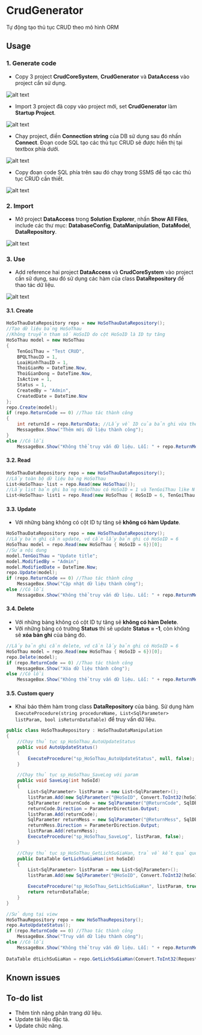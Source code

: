 # CrudGenerator
Tự động tạo thủ tục CRUD theo mô hình ORM

## Usage
### 1. Generate code
- Copy 3 project __CrudCoreSystem__, __CrudGenerator__ và __DataAccess__ vào project cần sử dụng.

![alt text](https://raw.githubusercontent.com/NightFrostVN/CrudGenerator/master/Screenshot/Screenshot_1.jpg)

- Import 3 project đã copy vào project mới, set __CrudGenerator__ làm __Startup Project__.

![alt text](https://raw.githubusercontent.com/NightFrostVN/CrudGenerator/master/Screenshot/Screenshot_2.jpg)

- Chạy project, điền __Connection string__ của DB sử dụng sau đó nhấn __Connect__. Đoạn code SQL tạo các thủ tục CRUD sẽ được hiển thị tại textbox phía dưới.

![alt text](https://raw.githubusercontent.com/NightFrostVN/CrudGenerator/master/Screenshot/Screenshot_3.jpg)

- Copy đoạn code SQL phía trên sau đó chạy trong SSMS để tạo các thủ tục CRUD cần thiết.

![alt text](https://raw.githubusercontent.com/NightFrostVN/CrudGenerator/master/Screenshot/Screenshot_4.jpg)

### 2. Import
- Mở project __DataAccess__ trong __Solution Explorer__, nhấn __Show All Files__, include các thư mục: __DatabaseConfig__, __DataManipulation__, __DataModel__, __DataRepository__.

![alt text](https://raw.githubusercontent.com/NightFrostVN/CrudGenerator/master/Screenshot/Screenshot_5.jpg)

### 3. Use
- Add reference hai project __DataAccess__ và __CrudCoreSystem__ vào project cần sử dụng, sau đó sử dụng các hàm của class __DataRepository__ để thao tác dữ liệu.

![alt text](https://raw.githubusercontent.com/NightFrostVN/CrudGenerator/master/Screenshot/Screenshot_6.jpg)

#### 3.1. Create
```c#
HoSoThauDataRepository repo = new HoSoThauDataRepository();
//Tạo dữ liệu bảng HoSoThau
//Không truyền tham số HoSoID do cột HoSoID là ID tự tăng
HoSoThau model = new HoSoThau
{
    TenGoiThau = "Test CRUD",
    BPQLThauID = 1,
    LoaiHinhThauID = 1,
    ThoiGianMo = DateTime.Now,
    ThoiGianDong = DateTime.Now,
    IsActive = 1,
    Status = 1,
    CreatedBy = "Admin",
    CreatedDate = DateTime.Now
};
repo.Create(model);
if (repo.ReturnCode == 0) //Thao tác thành công
{
    int returnId = repo.ReturnData; //Lấy về ID của bản ghi vừa thêm mới
    MessageBox.Show("Thêm mới dữ liệu thành công");
}
else //Có lỗi
    MessageBox.Show("Không thể truy vấn dữ liệu. Lỗi: " + repo.ReturnMess);
```
#### 3.2. Read
```c#
HoSoThauDataRepository repo = new HoSoThauDataRepository();
//Lấy toàn bộ dữ liệu bảng HoSoThau
List<HoSoThau> list = repo.Read(new HoSoThau());
//Lấy list bản ghi bảng HoSoThau có HoSoID = 1 và TenGoiThau like N'test'
List<HoSoThau> list1 = repo.Read(new HoSoThau { HoSoID = 6, TenGoiThau = "test" });
```
#### 3.3. Update
- Với những bảng không có cột ID tự tăng sẽ __không có hàm Update__.
```c#
HoSoThauDataRepository repo = new HoSoThauDataRepository();
//Lấy bản ghi cần update, vd cần lấy bản ghi có HoSoID = 6
HoSoThau model = repo.Read(new HoSoThau { HoSoID = 6})[0];
//Sửa nội dung
model.TenGoiThau = "Update title";
model.ModifiedBy = "Admin";
model.ModifiedDate = DateTime.Now;
repo.Update(model);
if (repo.ReturnCode == 0) //Thao tác thành công
    MessageBox.Show("Cập nhật dữ liệu thành công");
else //Có lỗi
    MessageBox.Show("Không thể truy vấn dữ liệu. Lỗi: " + repo.ReturnMess);
```
#### 3.4. Delete
- Với những bảng không có cột ID tự tăng sẽ __không có hàm Delete__.
- Với những bảng có trường __Status__ thì sẽ update __Status = -1__, còn không sẽ __xóa bản ghi__ của bảng đó.
```c#
//Lấy bản ghi cần delete, vd cần lấy bản ghi có HoSoID = 6
HoSoThau model = repo.Read(new HoSoThau { HoSoID = 6})[0];
repo.Delete(model);
if (repo.ReturnCode == 0) //Thao tác thành công
    MessageBox.Show("Xóa dữ liệu thành công");
else //Có lỗi
    MessageBox.Show("Không thể truy vấn dữ liệu. Lỗi: " + repo.ReturnMess);
```
#### 3.5. Custom query
- Khai báo thêm hàm trong class __DataRepository__ của bảng. Sử dụng hàm ``ExecuteProcedure(string procedureName, List<SqlParameter> listParam, bool isReturnDataTable)`` để truy vấn dữ liệu.
```c#
public class HoSoThauRepository : HoSoThauDataManipulation
{
    //Chạy thủ tục sp_HoSoThau_AutoUpdateStatus
    public void AutoUpdateStatus()
    {
        ExecuteProcedure("sp_HoSoThau_AutoUpdateStatus", null, false);
    }

    //Chạy thủ tục sp_HoSoThau_SaveLog với param
    public void SaveLog(int hoSoId)
    {
        List<SqlParameter> listParam = new List<SqlParameter>();
        listParam.Add(new SqlParameter("@HoSoID", Convert.ToInt32(hoSoId)));
        SqlParameter returnCode = new SqlParameter("@ReturnCode", SqlDbType.Int);
        returnCode.Direction = ParameterDirection.Output;
        listParam.Add(returnCode);
        SqlParameter returnMess = new SqlParameter("@ReturnMess", SqlDbType.NVarChar, 500);
        returnMess.Direction = ParameterDirection.Output;
        listParam.Add(returnMess);
        ExecuteProcedure("sp_HoSoThau_SaveLog", listParam, false);
    }

    //Chạy thủ tục sp_HoSoThau_GetLichSuGiaHan, trả về kết quả query
    public DataTable GetLichSuGiaHan(int hoSoId)
    {
        List<SqlParameter> listParam = new List<SqlParameter>();
        listParam.Add(new SqlParameter("@HoSoID", Convert.ToInt32(hoSoId)));

        ExecuteProcedure("sp_HoSoThau_GetLichSuGiaHan", listParam, true);
        return returnDataTable;
    }
}
```
```c#
//Sử dụng tại view
HoSoThauRepository repo = new HoSoThauRepository();
repo.AutoUpdateStatus();
if (repo.ReturnCode == 0) //Thao tác thành công
    MessageBox.Show("Truy vấn dữ liệu thành công");
else //Có lỗi
    MessageBox.Show("Không thể truy vấn dữ liệu. Lỗi: " + repo.ReturnMess);
    
DataTable dtLichSuGiaHan = repo.GetLichSuGiaHan(Convert.ToInt32(Request.Params["id"]));
```

## Known issues

## To-do list
- Thêm tính năng phân trang dữ liệu.
- Update tài liệu đặc tả.
- Update chức năng.
